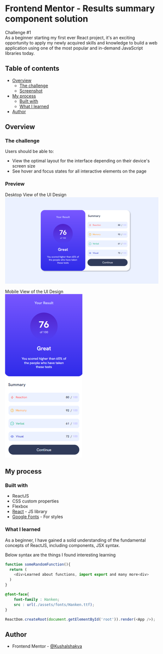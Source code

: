 # Frontend Mentor - Results summary component solution

Challenge #1<br>
As a beginner starting my first ever React project, it's an exciting opportunity to apply my newly acquired skills and knowledge to build a web application using one of the most popular and in-demand JavaScript libraries today. 

## Table of contents

- [Overview](#overview)
  - [The challenge](#the-challenge)
  - [Screenshot](#preview)
- [My process](#my-process)
  - [Built with](#built-with)
  - [What I learned](#what-i-learned)
- [Author](#author)

## Overview

### The challenge

Users should be able to:

- View the optimal layout for the interface depending on their device's screen size
- See hover and focus states for all interactive elements on the page

### Preview

Desktop View of the UI Design
![](../completedDesign/Desktop.png)

Mobile View of the UI Design<br>
![](../completedDesign/Mobile.png)



## My process

### Built with

- ReactJS
- CSS custom properties
- Flexbox
- [React](https://reactjs.org/) - JS library
- [Google Fonts](https://fonts.google.com/) - For styles


### What I learned

As a beginner, I have gained a solid understanding of the fundamental concepts of ReactJS, including components, JSX syntax.

Below syntax are the things I found interesting learning
```js
function someRandomFunction(){
  return (
    <div>Learned about functions, import export and many more<div>
  )
}
```
```css
@font-face{
    font-family : Hanken;
    src : url(./assets/fonts/Hanken.ttf);
}
```
```js
ReactDom.createRoot(document.getElementById('root')).render(<App />);
```

## Author

- Frontend Mentor - [@Kushalshakya](https://www.frontendmentor.io/profile/Kushalshakya)